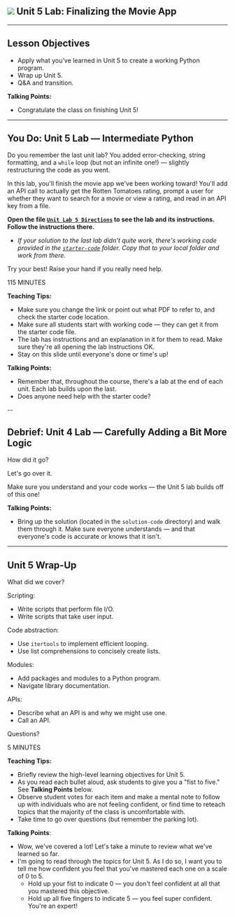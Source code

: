 <!--
title: Unit 5 Lab: Finalizing the Movie App
type: Lab
duration: "01:35"
creator: Susi Remondi
-->

## ![](https://ga-dash.s3.amazonaws.com/production/assets/logo-9f88ae6c9c3871690e33280fcf557f33.png) Unit 5 Lab: Finalizing the Movie App

<!--

## Overview
This lesson consists of a hands-on lab during which learners will independently create a working Python program. This lab builds on the previous lab, so starter code (which is the same solution code as the previous lab) is provided for them. You simply need to introduce the lab, make sure they have working starter code, make sure they can access the lab doc, and be available in case of questions; at the end, go over the solution (located in the `solution-code` folder).


## Learning Objectives
In this lesson, students will:
- Apply what they've learned in Unit 5 to create a working Python program.


## Duration
90 minutes

## Suggested Agenda

| Time | Activity |
| --- | --- |
| 0:00 - 0:05 | Welcome/Set-Up |
| 0:05 - 1:20 | Work Time |
| 1:20 - 1:30 | Q&A + Close |

## Before Class: Preparation
- Before class, complete the lab yourself to ensure you’re familiar with the solution, as well as the various challenges learners might encounter.
- Change the location of the starter code and lab directions.

## In Class: Materials
- Projector
- Internet connection
- Python 3.0
- Lab directions

-->

---

## Lesson Objectives

- Apply what you’ve learned in Unit 5 to create a working Python program.
- Wrap up Unit 5.
- Q&A and transition.


<aside class="notes">

**Talking Points:**

- Congratulate the class on finishing Unit 5!

</aside>

---

## You Do: Unit 5 Lab — Intermediate Python

Do you remember the last unit lab? You added error-checking, string formatting, and a `while` loop (but not an infinite one!) — slightly restructuring the code as you went.

In this lab, you'll finish the movie app we've been working toward! You'll add an API call to actually get the Rotten Tomatoes rating, prompt a user for whether they want to search for a movie or view a rating, and read in an API key from a file.

**Open the file [`Unit Lab 5 Directions`](25-unit-lab-5/unit-lab-5-directions) to see the lab and its instructions. Follow the instructions there.**

- *If your solution to the last lab didn't quite work, there's working code provided in the [`starter-code`](25-unit-lab-5/starter-code/movie_app.py) folder. Copy that to your local folder and work from there.*

Try your best! Raise your hand if you really need help.


<aside class="notes">

115 MINUTES

**Teaching Tips:**

- Make sure you change the link or point out what PDF to refer to, and check the starter code location.
- Make sure all students start with working code — they can get it from the starter code file.
- The lab has instructions and an explanation in it for them to read. Make sure they're all opening the lab instructions OK.
- Stay on this slide until everyone's done or time's up!

**Talking Points:**

- Remember that, throughout the course, there's a lab at the end of each unit. Each lab builds upon the last.
- Does anyone need help with the starter code?

</aside>

--

## Debrief: Unit 4 Lab — Carefully Adding a Bit More Logic

How did it go?

Let's go over it.

Make sure you understand and your code works — the Unit 5 lab builds off of this one!

<aside class="notes">

**Talking Points:**

- Bring up the solution (located in the `solution-code` directory) and walk them through it. Make sure everyone understands — and that everyone's code is accurate or knows that it isn't.

</aside>

---

## Unit 5 Wrap-Up

What did we cover?

Scripting:

* Write scripts that perform file I/O.
* Write scripts that take user input.

Code abstraction:

* Use `itertools` to implement efficient looping.
* Use list comprehensions to concisely create lists.

Modules:

* Add packages and modules to a Python program.
* Navigate library documentation.

APIs:

- Describe what an API is and why we might use one.
- Call an API.

Questions?

<aside class="notes">

5 MINUTES

**Teaching Tips:**
- Briefly review the high-level learning objectives for Unit 5.
- As you read each bullet aloud, ask students to give you a "fist to five." See **Talking Points** below.
- Observe student votes for each item and make a mental note to follow up with individuals who are not feeling confident, or find time to reteach topics that the majority of the class is uncomfortable with.
- Take time to go over questions (but remember the parking lot).

**Talking Points**:
- Wow, we've covered a lot! Let's take a minute to review what we've learned so far.
- I'm going to read through the topics for Unit 5. As I do so, I want you to tell me how confident you feel that you've mastered each one on a scale of 0 to 5.
  - Hold up your fist to indicate 0 — you don't feel confident at all that you mastered this objective.
  - Hold up all five fingers to indicate 5 — you feel super confident. You're an expert!

</aside>
